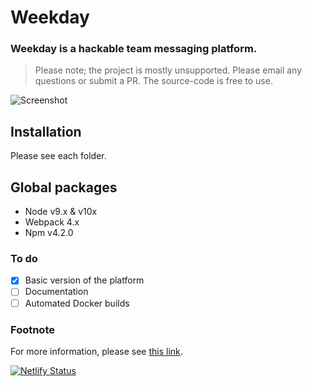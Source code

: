 # Weekday

### Weekday is a hackable team messaging platform.

> Please note; the project is mostly unsupported. Please email any questions or submit a PR. The source-code is free to use.

![Screenshot](https://weekday.work/static/images/screenshot.png 'Screenshot')

## Installation

Please see each folder.

## Global packages

- Node v9.x & v10x
- Webpack 4.x
- Npm v4.2.0

### To do

- [x] Basic version of the platform
- [ ] Documentation
- [ ] Automated Docker builds

### Footnote

For more information, please see [this link](https://joduplessis.com/work/weekday).

[![Netlify Status](https://api.netlify.com/api/v1/badges/eb87d49f-50c9-4293-a2b4-60c7bbfc94cd/deploy-status)](https://app.netlify.com/sites/fervent-spence-023cc3/deploys)
